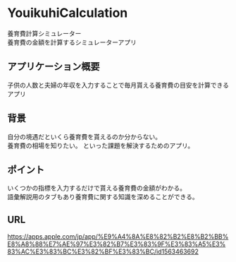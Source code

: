 # YouikuhiCalculation
養育費計算シミュレーター  
養育費の金額を計算するシミュレーターアプリ

## アプリケーション概要

子供の人数と夫婦の年収を入力することで毎月貰える養育費の目安を計算できるアプリ  

## 背景

自分の境遇だといくら養育費を貰えるのか分からない。  
養育費の相場を知りたい。 
といった課題を解決するためのアプリ。

## ポイント

いくつかの指標を入力するだけで貰える養育費の金額がわかる。  
語彙解説用のタブもあり養育費に関する知識を深めることができる。

## URL

https://apps.apple.com/jp/app/%E9%A4%8A%E8%82%B2%E8%B2%BB%E8%A8%88%E7%AE%97%E3%82%B7%E3%83%9F%E3%83%A5%E3%83%AC%E3%83%BC%E3%82%BF%E3%83%BC/id1563463692
